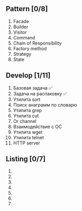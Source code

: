## Pattern [0/8]

1. Facade
2. Builder
3. Visitor
4. Command
5. Chain of Responsibility
6. Factory method
7. Strategy
8. State

## Develop [1/11]

1. Базовая задача ✅
2. Задача на распаковку ✅
3. Утилита sort
4. Поиск анаграмм по словарю
5. Утилита grep
6. Утилита cut
7. Or channel
8. Взаимодействие с ОС
9. Утилита wget
10. Утилита telnet
11. HTTP server

## Listing [0/7]

1.
2.
3.
4.
5.
6.
7.   